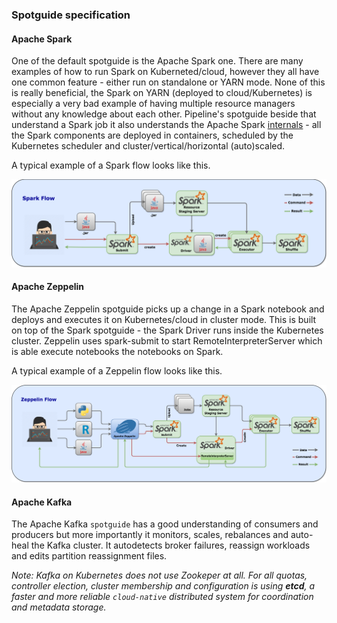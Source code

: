 ### Spotguide specification

#### Apache Spark

One of the default spotguide is the Apache Spark one. There are many examples of how to run Spark on Kuberneted/cloud, however they all have one common feature - either run on standalone or YARN mode. None of this is really beneficial, the Spark on YARN (deployed to cloud/Kubernetes) is especially a very bad example of having multiple resource managers without any knowledge about each other. Pipeline's spotguide beside that understand a Spark job it also understands the Apache Spark [internals](https://github.com/apache-spark-on-k8s/spark) - all the Spark components are deployed in containers, scheduled by the Kubernetes scheduler and cluster/vertical/horizontal (auto)scaled.

A typical example of a Spark flow looks like this.

![Spark Flow](docs/images/spark-flow.png)


#### Apache Zeppelin

The Apache Zeppelin spotguide picks up a change in a Spark notebook and deploys and executes it on Kubernetes/cloud in cluster mode. This is built on top of the Spark spotguide - the Spark Driver runs inside the Kubernetes cluster. Zeppelin uses spark-submit to start RemoteInterpreterServer which is able execute notebooks the notebooks on Spark. 

A typical example of a Zeppelin flow looks like this.

![Zeppelin Flow](docs/images/zeppelin-flow.png)

#### Apache Kafka 

The Apache Kafka `spotguide` has a good understanding of consumers and producers but more importantly it monitors, scales, rebalances and auto-heal the Kafka cluster. It autodetects broker failures, reassign workloads and edits partition reassignment files.

_Note: Kafka on Kubernetes does not use Zookeper at all. For all quotas, controller election, cluster membership and configuration is using **etcd**, a faster and more reliable `cloud-native` distributed system for coordination and metadata storage._
